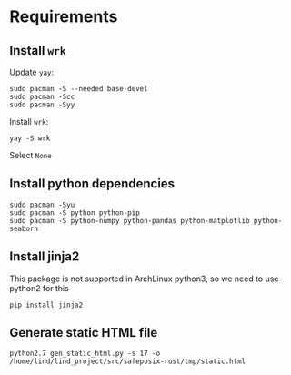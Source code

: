 # Requirements

## Install `wrk`

Update `yay`:

```
sudo pacman -S --needed base-devel
sudo pacman -Scc
sudo pacman -Syy
```

Install `wrk`:

```
yay -S wrk
```

Select `None` 

## Install python dependencies

```
sudo pacman -Syu
sudo pacman -S python python-pip
sudo pacman -S python-numpy python-pandas python-matplotlib python-seaborn
```

## Install jinja2

This package is not supported in ArchLinux python3, so we need to use python2 for this

```
pip install jinja2
```

## Generate static HTML file

```
python2.7 gen_static_html.py -s 17 -o /home/lind/lind_project/src/safeposix-rust/tmp/static.html
```


